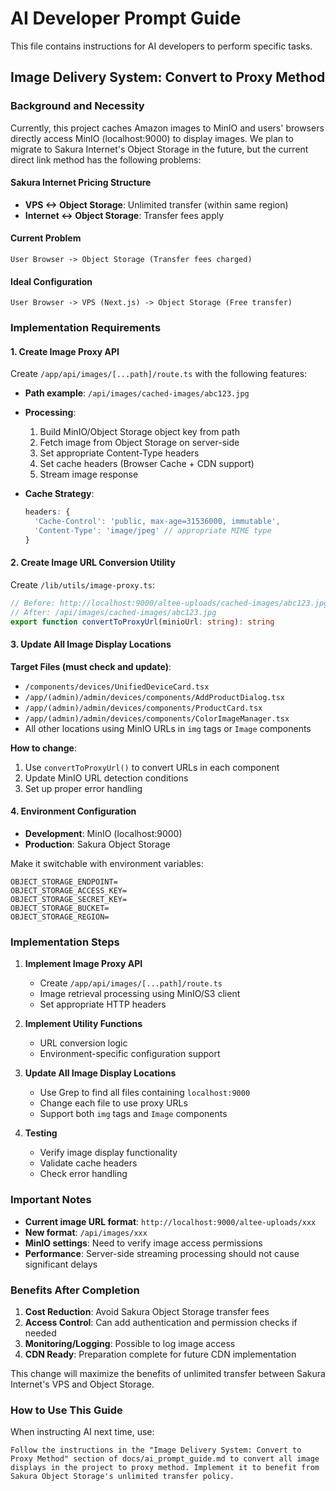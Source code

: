 # AI Developer Prompt Guide

This file contains instructions for AI developers to perform specific tasks.

## Image Delivery System: Convert to Proxy Method

### Background and Necessity

Currently, this project caches Amazon images to MinIO and users' browsers directly access MinIO (localhost:9000) to display images. We plan to migrate to Sakura Internet's Object Storage in the future, but the current direct link method has the following problems:

#### Sakura Internet Pricing Structure
- **VPS <-> Object Storage**: Unlimited transfer (within same region)
- **Internet <-> Object Storage**: Transfer fees apply

#### Current Problem
```
User Browser -> Object Storage (Transfer fees charged)
```

#### Ideal Configuration
```
User Browser -> VPS (Next.js) -> Object Storage (Free transfer)
```

### Implementation Requirements

#### 1. Create Image Proxy API
Create `/app/api/images/[...path]/route.ts` with the following features:

- **Path example**: `/api/images/cached-images/abc123.jpg`
- **Processing**:
  1. Build MinIO/Object Storage object key from path
  2. Fetch image from Object Storage on server-side
  3. Set appropriate Content-Type headers
  4. Set cache headers (Browser Cache + CDN support)
  5. Stream image response

- **Cache Strategy**:
  ```typescript
  headers: {
    'Cache-Control': 'public, max-age=31536000, immutable',
    'Content-Type': 'image/jpeg' // appropriate MIME type
  }
  ```

#### 2. Create Image URL Conversion Utility
Create `/lib/utils/image-proxy.ts`:

```typescript
// Before: http://localhost:9000/altee-uploads/cached-images/abc123.jpg
// After: /api/images/cached-images/abc123.jpg
export function convertToProxyUrl(minioUrl: string): string
```

#### 3. Update All Image Display Locations

**Target Files (must check and update)**:
- `/components/devices/UnifiedDeviceCard.tsx`
- `/app/(admin)/admin/devices/components/AddProductDialog.tsx`
- `/app/(admin)/admin/devices/components/ProductCard.tsx`
- `/app/(admin)/admin/devices/components/ColorImageManager.tsx`
- All other locations using MinIO URLs in `img` tags or `Image` components

**How to change**:
1. Use `convertToProxyUrl()` to convert URLs in each component
2. Update MinIO URL detection conditions
3. Set up proper error handling

#### 4. Environment Configuration
- **Development**: MinIO (localhost:9000)
- **Production**: Sakura Object Storage

Make it switchable with environment variables:
```env
OBJECT_STORAGE_ENDPOINT=
OBJECT_STORAGE_ACCESS_KEY=
OBJECT_STORAGE_SECRET_KEY=
OBJECT_STORAGE_BUCKET=
OBJECT_STORAGE_REGION=
```

### Implementation Steps

1. **Implement Image Proxy API**
   - Create `/app/api/images/[...path]/route.ts`
   - Image retrieval processing using MinIO/S3 client
   - Set appropriate HTTP headers

2. **Implement Utility Functions**
   - URL conversion logic
   - Environment-specific configuration support

3. **Update All Image Display Locations**
   - Use Grep to find all files containing `localhost:9000`
   - Change each file to use proxy URLs
   - Support both `img` tags and `Image` components

4. **Testing**
   - Verify image display functionality
   - Validate cache headers
   - Check error handling

### Important Notes

- **Current image URL format**: `http://localhost:9000/altee-uploads/xxx`
- **New format**: `/api/images/xxx`
- **MinIO settings**: Need to verify image access permissions
- **Performance**: Server-side streaming processing should not cause significant delays

### Benefits After Completion

1. **Cost Reduction**: Avoid Sakura Object Storage transfer fees
2. **Access Control**: Can add authentication and permission checks if needed
3. **Monitoring/Logging**: Possible to log image access
4. **CDN Ready**: Preparation complete for future CDN implementation

This change will maximize the benefits of unlimited transfer between Sakura Internet's VPS and Object Storage.

### How to Use This Guide

When instructing AI next time, use:

```
Follow the instructions in the "Image Delivery System: Convert to Proxy Method" section of docs/ai_prompt_guide.md to convert all image displays in the project to proxy method. Implement it to benefit from Sakura Object Storage's unlimited transfer policy.
```